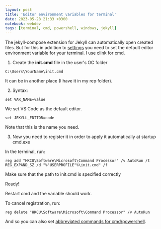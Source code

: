 ```yaml
---
layout: post
title: 'Editor environment variables for terminal'
date: 2023-05-28 21:33 +0300
notebook: webdev
tags: [terminal, cmd, powershell, windows, jekyll]
---
```

The jekyll-compose extension for Jekyll can automatically open created files. But for this in addition to [settings](https://github.com/jekyll/jekyll-compose#auto-open-new-drafts-or-posts-in-your-editor) you need to set the default editor environment variable for your terminal. I use clink for cmd.

1. Create the **init.cmd** file in the user's OC folder
```
C:\Users\YourName\init.cmd
```
It can be in another place (I have it in my rep folder).

2. Syntax:

```
set VAR_NAME=value
```

We set VS Code as the default editor.
```
set JEKYLL_EDITOR=code
```
Note that this is the name you need.

3. Now you need to register it in order to apply it automatically at startup cmd.exe

In the terminal, run:

```
reg add "HKCU\Software\Microsoft\Command Processor" /v AutoRun /t REG_EXPAND_SZ /d "%"USERPROFILE"%\init.cmd" /f
```	
Make sure that the path to init.cmd is specified correctly

Ready!

Restart cmd and the variable should work.

To cancel registration, run:

```
reg delete "HKCU\Software\Microsoft\Command Processor" /v AutoRun
```

And so you can also set [abbreviated commands for cmd/powershell](alias-for-command-in-cmd.html).